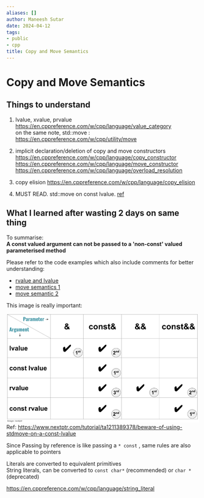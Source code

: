 ```yaml
---
aliases: []
author: Maneesh Sutar
date: 2024-04-12
tags:
- public
- cpp
title: Copy and Move Semantics
---
```


# Copy and Move Semantics

## Things to understand

1. lvalue, xvalue, prvalue  
   <https://en.cppreference.com/w/cpp/language/value_category>  
   on the same note, std::move : <https://en.cppreference.com/w/cpp/utility/move>

1. implicit declaration/deletion of copy and move constructors  
   <https://en.cppreference.com/w/cpp/language/copy_constructor>  
   <https://en.cppreference.com/w/cpp/language/move_constructor>  
   <https://en.cppreference.com/w/cpp/language/overload_resolution>

1. copy elision <https://en.cppreference.com/w/cpp/language/copy_elision>

1. MUST READ. std::move on const lvalue. [ref](https://www.nextptr.com/tutorial/ta1211389378/beware-of-using-stdmove-on-a-const-lvalue)

## What I learned after wasting 2 days on same thing

To summarise:  
**A const valued argument can not be passed to a 'non-const' valued parameterised method**

Please refer to the code examples which also include comments for better understanding:

* [rvalue and lvalue](https://github.com/maneesh29s/just-cpp-things/blob/main/src/lvalues_rvalues.cc)
* [move semantics 1](https://github.com/maneesh29s/just-cpp-things/blob/main/src/move_semantics_1.cc)
* [move semantic 2](https://github.com/maneesh29s/just-cpp-things/blob/main/src/move_semantics_2.cc#)

This image is really important:

![cpp_reference_arg_vs_param.png](./Artifacts/cpp_reference_arg_vs_param.png)  
Ref: <https://www.nextptr.com/tutorial/ta1211389378/beware-of-using-stdmove-on-a-const-lvalue>

Since Passing by reference is like passing a `* const`  , same rules are also applicable to pointers

Literals are converted to equivalent primitives  
String literals, can be converted to `const char*` (recommended) or `char *` (deprecated)

<https://en.cppreference.com/w/cpp/language/string_literal>
